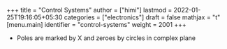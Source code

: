 +++
title = "Control Systems"
author = ["himi"]
lastmod = 2022-01-25T19:16:05+05:30
categories = ["electronics"]
draft = false
mathjax = "t"
[menu.main]
  identifier = "control-systems"
  weight = 2001
+++

-   Poles are marked by X and zeroes by circles in complex plane

